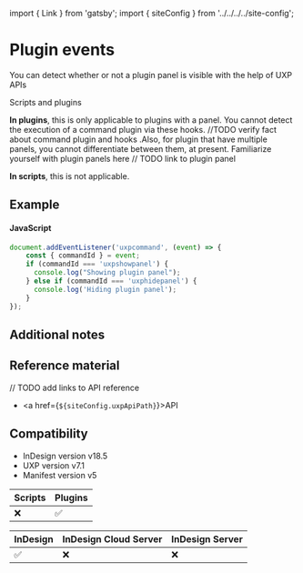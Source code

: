 import { Link } from 'gatsby';
import { siteConfig } from '../../../../site-config';

# Plugin events
You can detect whether or not a plugin panel is visible with the help of UXP APIs

<InlineAlert variant="info" slots="text"/>

Scripts and plugins

**In plugins**, this is only applicable to plugins with a panel. You cannot detect the execution of a command plugin via these hooks. //TODO verify fact about command plugin and hooks .Also, for plugin that have multiple panels, you cannot differentiate between them, at present. Familiarize yourself with plugin panels here // TODO link to plugin panel

**In scripts**, this is not applicable.

## Example

<CodeBlock slots="heading, code" repeat="3" languages="JavaScript" />

#### JavaScript
```js
document.addEventListener('uxpcommand', (event) => {
    const { commandId } = event;
    if (commandId === 'uxpshowpanel') {
      console.log("Showing plugin panel");
    } else if (commandId === 'uxphidepanel') {
      console.log('Hiding plugin panel');
    }
});
```

## Additional notes


## Reference material
// TODO add links to API reference
- <a href={`${siteConfig.uxpApiPath}`}>API</a>

## Compatibility

- InDesign version v18.5
- UXP version v7.1
- Manifest version v5

| Scripts | Plugins |
| ------- | ------- |
| ❌      | ✅       |

| InDesign | InDesign Cloud Server | InDesign Server |
| -------- | --------------------- | --------------- |
| ✅       | ❌                     | ❌              |



